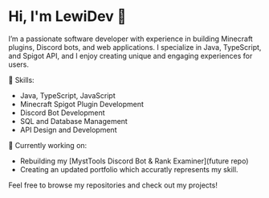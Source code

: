 # Hi, I'm LewiDev 👋

I’m a passionate software developer with experience in building Minecraft plugins, Discord bots, and web applications. I specialize in Java, TypeScript, and Spigot API, and I enjoy creating unique and engaging experiences for users.

🔧 Skills:
- Java, TypeScript, JavaScript
- Minecraft Spigot Plugin Development
- Discord Bot Development
- SQL and Database Management
- API Design and Development

🚀 Currently working on:
- Rebuilding my [MystTools Discord Bot & Rank Examiner](future repo)
- Creating an updated portfolio which accuratly represents my skill. 

Feel free to browse my repositories and check out my projects!
